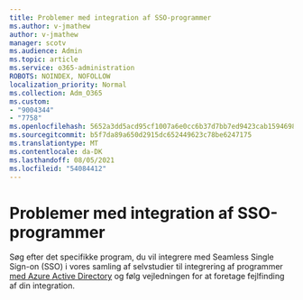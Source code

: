 ```yaml
---
title: Problemer med integration af SSO-programmer
ms.author: v-jmathew
author: v-jmathew
manager: scotv
ms.audience: Admin
ms.topic: article
ms.service: o365-administration
ROBOTS: NOINDEX, NOFOLLOW
localization_priority: Normal
ms.collection: Adm_O365
ms.custom:
- "9004344"
- "7758"
ms.openlocfilehash: 5652a3dd5acd95cf1007a6e0cc6b37d7bb7ed9423cab15946983cc2f28bc450c
ms.sourcegitcommit: b5f7da89a650d2915dc652449623c78be6247175
ms.translationtype: MT
ms.contentlocale: da-DK
ms.lasthandoff: 08/05/2021
ms.locfileid: "54084412"
---
```

# <a name="sso-application-integration-issues"></a>Problemer med integration af SSO-programmer

Søg efter det specifikke program, du vil integrere med Seamless Single Sign-on (SSO) i vores samling af selvstudier til integrering af programmer [med Azure Active Directory](https://docs.microsoft.com/azure/active-directory/saas-apps/tutorial-list) og følg vejledningen for at foretage fejlfinding af din integration.
